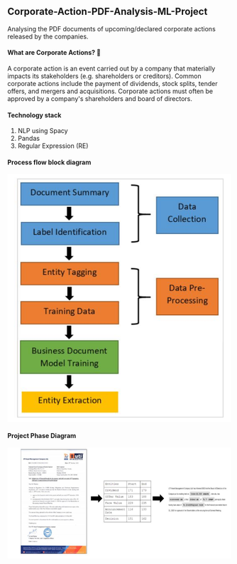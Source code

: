 ## Corporate-Action-PDF-Analysis-ML-Project

Analysing the PDF documents of upcoming/declared corporate actions released by the companies.

#### What are Corporate Actions? :thinking:
A corporate action is an event carried out by a company that materially impacts its stakeholders (e.g. shareholders or creditors).
Common corporate actions include the payment of dividends, stock splits, tender offers, and mergers and acquisitions.
Corporate actions must often be approved by a company's shareholders and board of directors. 

#### Technology stack
1. NLP using Spacy
2. Pandas
3. Regular Expression (RE)

#### Process flow block diagram

![alt text](https://github.com/jklu-jaipur/Corporate-Action-PDF-Analysis/blob/main/Process%20flow%20diagram.JPG)

#### Project Phase Diagram

![alt text](https://github.com/jklu-jaipur/Corporate-Action-PDF-Analysis/blob/main/phase%20diagram.JPG)
